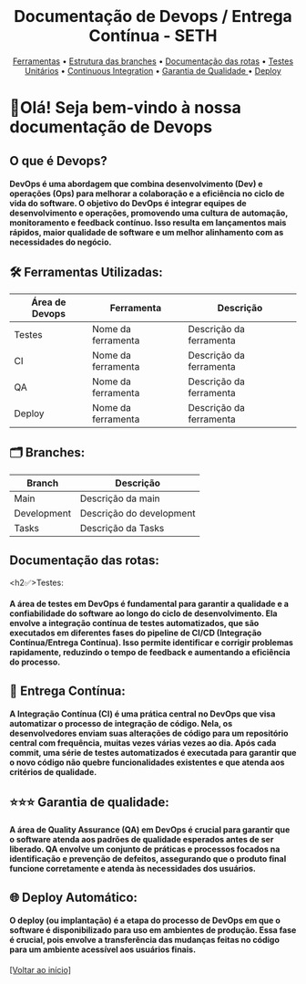 <br id="inicio">

<h1 align="center">Documentação de Devops / Entrega Contínua - SETH</h1>

<p align="center">
     <a href="#Ferramentas">Ferramentas</a> •
     <a href="#Branches">Estrutura das branches</a> •
     <a href="#Rotas">Documentação das rotas</a> •
     <a href="#Testes">Testes Unitários</a> • 
     <a href="#CI">Continuous Integration</a> •
     <a href="#QA">Garantia de Qualidade </a> •
     <a href="#Deploy">Deploy</a> 
</p>


# 👋Olá! Seja bem-vindo à nossa documentação de Devops
<h2>O que é Devops?</h2>

<h4>DevOps é uma abordagem que combina desenvolvimento (Dev) e operações (Ops) para melhorar a colaboração e a eficiência no ciclo de vida do software. O objetivo do DevOps é integrar equipes de desenvolvimento e operações, promovendo uma cultura de automação, monitoramento e feedback contínuo. Isso resulta em lançamentos mais rápidos, maior qualidade de software e um melhor alinhamento com as necessidades do negócio.</h4>

<span id="Ferramentas">

<h2>🛠 Ferramentas Utilizadas:</h2>

Área de Devops | Ferramenta | Descrição |
-------------------------|----------------|---------------------------|
Testes | Nome da ferramenta | Descrição da ferramenta | 
CI | Nome da ferramenta | Descrição da ferramenta | 
QA | Nome da ferramenta | Descrição da ferramenta |
Deploy | Nome da ferramenta | Descrição da ferramenta |

<span id="Branches">

<h2>🗂 Branches:</h2>

Branch | Descrição |
-------------------------|---------------------------|
Main| Descrição da main| 
Development | Descrição do development | 
Tasks | Descrição da Tasks |


<span id="Rotas">

<h2>Documentação das rotas:</h2>

<span id="Testes">

<h2✅>Testes:</h2>

<h4>A área de testes em DevOps é fundamental para garantir a qualidade e a confiabilidade do software ao longo do ciclo de desenvolvimento. Ela envolve a integração contínua de testes automatizados, que são executados em diferentes fases do pipeline de CI/CD (Integração Contínua/Entrega Contínua). Isso permite identificar e corrigir problemas rapidamente, reduzindo o tempo de feedback e aumentando a eficiência do processo.</h4>

<span id="CI">

<h2>🚚 Entrega Contínua:</h2>

<h4>A Integração Contínua (CI) é uma prática central no DevOps que visa automatizar o processo de integração de código. Nela, os desenvolvedores enviam suas alterações de código para um repositório central com frequência, muitas vezes várias vezes ao dia. Após cada commit, uma série de testes automatizados é executada para garantir que o novo código não quebre funcionalidades existentes e que atenda aos critérios de qualidade.</h4>

<span id="QA">

<h2>⭐️⭐️⭐️ Garantia de qualidade:</h2>

<h4>A área de Quality Assurance (QA) em DevOps é crucial para garantir que o software atenda aos padrões de qualidade esperados antes de ser liberado. QA envolve um conjunto de práticas e processos focados na identificação e prevenção de defeitos, assegurando que o produto final funcione corretamente e atenda às necessidades dos usuários.</h4>

<span id="Deploy">

<h2>🌐 Deploy Automático:</h2>

<h4>O deploy (ou implantação) é a etapa do processo de DevOps em que o software é disponibilizado para uso em ambientes de produção. Essa fase é crucial, pois envolve a transferência das mudanças feitas no código para um ambiente acessível aos usuários finais.</h4>

<a href="#inicio">[Voltar ao início]</a>
